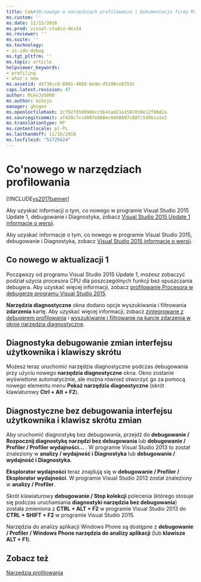 ```yaml
---
title: Co&#39;nowego w narzędziach profilowania | Dokumentacja firmy Microsoft
ms.custom: ''
ms.date: 11/15/2016
ms.prod: visual-studio-dev14
ms.reviewer: ''
ms.suite: ''
ms.technology:
- vs-ide-debug
ms.tgt_pltfrm: ''
ms.topic: article
helpviewer_keywords:
- profiling
- what's new
ms.assetid: d4736cc8-8961-4089-be9e-d5190ce8353c
caps.latest.revision: 47
author: MikeJo5000
ms.author: mikejo
manager: ghogen
ms.openlocfilehash: 2cf92f6560966cc5b41ad21a1587030e12f86d2a
ms.sourcegitcommit: af428c7ccd007e668ec0dd8697c88fc5d8bca1e2
ms.translationtype: MT
ms.contentlocale: pl-PL
ms.lasthandoff: 11/16/2018
ms.locfileid: "51725624"
---
```

# <a name="what39s-new-in-profiling-tools"></a>Co&#39;nowego w narzędziach profilowania
[!INCLUDE[vs2017banner](../includes/vs2017banner.md)]

Aby uzyskać informacji o tym, co nowego w programie Visual Studio 2015 Update 1, debugowanie i Diagnostyka, zobacz [Visual Studio 2015 Update 1 informacje o wersji](https://www.visualstudio.com/news/vs2015-update1-vs#debug).  
  
 Aby uzyskać informacje o tym, co nowego w programie Visual Studio 2015, debugowanie i Diagnostyka, zobacz [Visual Studio 2015 informacje o wersji](https://www.visualstudio.com/news/vs2015-vs#Debug).  
  
## <a name="whats-new-in-update-1"></a>Co nowego w aktualizacji 1  
 Począwszy od programu Visual Studio 2015 Update 1, możesz zobaczyć podział użycia procesora CPU dla poszczególnych funkcji bez opuszczania debugera. Aby uzyskać więcej informacji, zobacz [profilowanie Procesora w debugerze programu Visual Studio 2015](http://blogs.msdn.com/b/visualstudioalm/archive/2015/10/29/profile-your-cpu-in-the-debugger-in-visual-studio-2015.aspx).  
  
 **Narzędzia diagnostyczne** okna dodano opcje wyszukiwania i filtrowania **zdarzenia** kartę. Aby uzyskać więcej informacji, zobacz [zintegrowane z debugerem profilowania](http://msdn.microsoft.com/library/a1f40370-7b61-42c2-afc4-0e13eba98859) i [wyszukiwanie i filtrowanie na karcie zdarzenia w oknie narzędzia diagnostyczne](http://blogs.msdn.com/b/visualstudioalm/archive/2015/11/12/searching-and-filtering-the-events-tab-of-the-diagnostic-tools-window.aspx).  
  
## <a name="diagnostics-with-debugging-ui-and-hotkey-changes"></a>Diagnostyka debugowanie zmian interfejsu użytkownika i klawiszy skrótu  
 Możesz teraz uruchomić narzędzia diagnostyczne podczas debugowania przy użyciu nowego **narzędzia diagnostyczne** okna. Okno zostanie wyświetlone automatycznie, ale można również otworzyć go za pomocą nowego elementu menu **Pokaż narzędzia diagnostyczne** (skrót klawiaturowy **Ctrl + Alt + F2**).  
  
## <a name="diagnostics-without-debugging-ui-and-hotkey-changes"></a>Diagnostyczne bez debugowania interfejsu użytkownika i klawisz skrótu zmian  
 Aby uruchomić diagnostykę bez debugowania, przejdź do **debugowanie / Rozpocznij diagnostykę narzędzi bez debugowania** lub **debugowanie / Profiler / Profiler wydajności...** . W programie Visual Studio 2013 to został znaleziony w **analizy / wydajność i Diagnostyka** lub **debugowanie / wydajność i Diagnostyka**.  
  
 **Eksplorator wydajności** teraz znajdują się w **debugowanie / Profiler / Eksplorator wydajności**. W programie Visual Studio 2013 został znaleziony w **analizy / Profiler**.  
  
 Skrót klawiaturowy **debugowanie / Stop kolekcji** polecenia (którego stosuje się podczas uruchamiania **diagnostyki narzędzia bez debugowania**) została zmieniona z **CTRL + ALT + F2** w programie Visual Studio 2013 do **CTRL + SHIFT + F2** w programie Visual Studio 2015.  
  
 Narzędzia do analizy aplikacji Windows Phone są dostępne z **debugowanie / Profiler / Windows Phone narzędzia do analizy aplikacji** (lub **klawisze ALT + F1**).  
  
## <a name="see-also"></a>Zobacz też  
 [Narzędzia profilowania](../profiling/profiling-tools.md)



